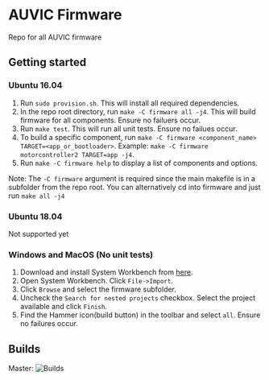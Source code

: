 # AUVIC Firmware
Repo for all AUVIC firmware

## Getting started

### Ubuntu 16.04
1) Run `sudo provision.sh`. This will install all required dependencies.
2) In the repo root directory, run `make -C firmware all -j4`. This will build firmware for all components. Ensure no failuers occur.
3) Run `make test`. This will run all unit tests. Ensure no failues occur.
4) To build a specific component, run `make -C firmware <component_name> TARGET=<app_or_bootloader>`. Example: `make -C firmware motorcontroller2 TARGET=app -j4`.
5) Run `make -C firmware help` to display a list of components and options.

Note: The `-C firmware` argument is required since the main makefile is in a subfolder from the repo root. You can alternatively cd into firmware and just run `make all -j4`

### Ubuntu 18.04
Not supported yet

### Windows and MacOS (No unit tests)
1) Download and install System Workbench from [here](https://www.openstm32.org/Downloading%2Bthe%2BSystem%2BWorkbench%2Bfor%2BSTM32%2Binstaller).
2) Open System Workbench. Click `File->Import`.
3) Click `Browse` and select the firmware subfolder.
4) Uncheck the `Search for nested projects` checkbox. Select the project available and click `Finish`.
5) Find the Hammer icon(build button) in the toolbar and select `all`. Ensure no failures occur.

## Builds
Master:
![Builds](https://github.com/uvic-auvic/firmware/workflows/.github/workflows/ccpp.yml/badge.svg)

